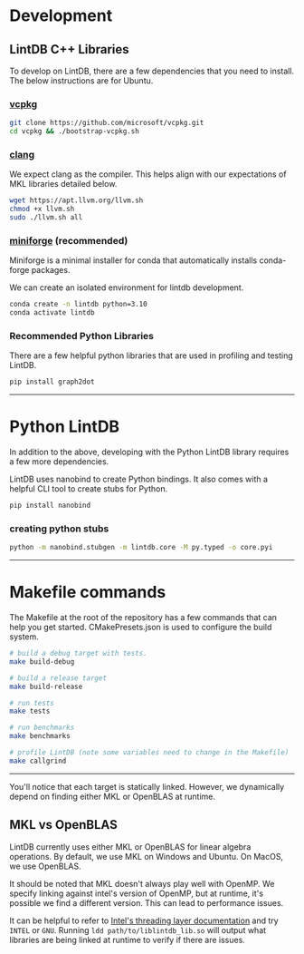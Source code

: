 # Development

## LintDB C++ Libraries
To develop on LintDB, there are a few dependencies that you need to install. The below instructions are for Ubuntu.

### [vcpkg](https://learn.microsoft.com/en-us/vcpkg/get_started/overview)
```bash
git clone https://github.com/microsoft/vcpkg.git
cd vcpkg && ./bootstrap-vcpkg.sh
```

### [clang](https://apt.llvm.org/)
We expect clang as the compiler. This helps align with our expectations of MKL libraries detailed below.
```bash
wget https://apt.llvm.org/llvm.sh
chmod +x llvm.sh
sudo ./llvm.sh all
```

### [miniforge](https://github.com/conda-forge/miniforge) (recommended)
Miniforge is a minimal installer for conda that automatically installs conda-forge packages.

We can create an isolated environment for lintdb development.
```bash
conda create -n lintdb python=3.10
conda activate lintdb
```

### Recommended Python Libraries
There are a few helpful python libraries that are used in profiling and testing LintDB.
```bash
pip install graph2dot
```
---
# Python LintDB

In addition to the above, developing with the Python LintDB library requires a few more dependencies.

LintDB uses nanobind to create Python bindings. It also comes with a helpful CLI tool to create stubs for Python.

```bash
pip install nanobind
```

### creating python stubs
```bash
python -m nanobind.stubgen -m lintdb.core -M py.typed -o core.pyi 
```

---

# Makefile commands

The Makefile at the root of the repository has a few commands that can help you get started.
CMakePresets.json is used to configure the build system.

```bash
# build a debug target with tests.
make build-debug

# build a release target
make build-release

# run tests
make tests

# run benchmarks
make benchmarks

# profile LintDB (note some variables need to change in the Makefile)
make callgrind
```

---

You'll notice that each target is statically linked. However, we dynamically depend on finding either MKL or OpenBLAS at runtime.

## MKL vs OpenBLAS

LintDB currently uses either MKL or OpenBLAS for linear algebra operations. By default, we use MKL on Windows and Ubuntu. On MacOS, we use OpenBLAS. 

It should be noted that MKL doesn't always play well with OpenMP. We specify linking against intel's version of OpenMP, but
at runtime, it's possible we find a different version. This can lead to performance issues.

It can be helpful to refer to [Intel's threading layer documentation](https://www.intel.com/content/www/us/en/docs/onemkl/developer-guide-linux/2023-0/dynamic-select-the-interface-and-threading-layer.html) and
try `INTEL` or `GNU`. Running `ldd path/to/liblintdb_lib.so` will output what libraries are being linked at runtime to verify if there
are issues.